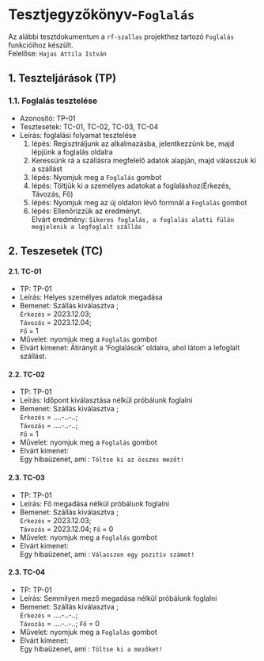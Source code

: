 # Tesztjegyzőkönyv-`Foglalás`

Az alábbi tesztdokumentum a `rf-szallas` projekthez tartozó `Foglalás` funkcióihoz készült.   
Felelőse: `Hajas Attila István`

## 1. Teszteljárások (TP)

### 1.1. Foglalás tesztelése
- Azonosító: TP-01
- Tesztesetek: TC-01, TC-02, TC-03, TC-04
- Leírás: foglalási folyamat tesztelése
  1. lépés: Regisztráljunk az alkalmazásba, jelentkezzünk be, majd lépjünk a foglalás oldalra
  2. Keressünk rá a szállásra megfelelő adatok alapján, majd válasszuk ki a szállást
  3. lépés: Nyomjuk meg a `Foglalás` gombot
  4. lépés: Töltjük ki a személyes adatokat a foglaláshoz(Érkezés, Távozás, Fő)
  5. lépés: Nyomjuk meg az új oldalon lévő formnál a  `Foglalás` gombot
  6. lépés: Ellenőrizzük az eredményt.   
Elvárt eredmény: `Sikeres foglalás, a foglalás alatti fülön megjelenik a legfoglalt szállás`

## 2. Teszesetek (TC)
#### 2.1. TC-01
- TP: TP-01
- Leírás: Helyes személyes adatok megadása
- Bemenet: Szállás kiválasztva ;  
`Érkezés` = 2023.12.03;  
`Távozás` = 2023.12.04;   
`Fő` = 1
- Művelet: nyomjuk meg a `Foglalás` gombot
- Elvárt kimenet: Átirányít a 'Foglalások' oldalra, ahol látom a lefoglalt szállást.

#### 2.2. TC-02
- TP: TP-01
- Leírás: Időpont kiválasztása nélkül próbálunk foglalni
- Bemenet: Szállás kiválasztva ;  
  `Érkezés` = ....-..-..;  
  `Távozás` = ....-..-..;   
  `Fő` = 1
- Művelet: nyomjuk meg a `Foglalás` gombot
- Elvárt kimenet:  
Egy hibaüzenet, ami : `Töltse ki az összes mezőt!`

#### 2.3. TC-03
- TP: TP-01
- Leírás: Fő megadása nélkül próbálunk foglalni
- Bemenet: Szállás kiválasztva ;  
  `Érkezés` = 2023.12.03;  
  `Távozás` = 2023.12.04; 
  `Fő` = 0
- Művelet: nyomjuk meg a `Foglalás` gombot
- Elvárt kimenet:  
  Egy hibaüzenet, ami : `Válasszon egy pozitív számot!`

#### 2.3. TC-04
- TP: TP-01
- Leírás:  Semmilyen mező megadása nélkül próbálunk foglalni
- Bemenet: Szállás kiválasztva ;  
  `Érkezés` = ....-..-..;  
  `Távozás` = ....-..-..;
  `Fő` = 0
- Művelet: nyomjuk meg a `Foglalás` gombot
- Elvárt kimenet:  
  Egy hibaüzenet, ami : `Töltse ki a mezőket!`
